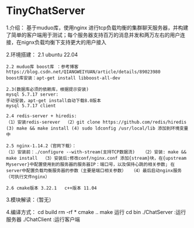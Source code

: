 # TinyChatServer
1.介绍：
基于muduo库，使用nginx 进行tcp负载均衡的集群聊天服务器，并构建了简单的客户端用于测试；每个服务器支持百万的消息并发和两万左右的用户连接，在nignx负载均衡下支持更大的用户接入

2.环境搭建：
    2.1 ubuntu 22.04 
    
    2.2 muduo库 boost库 ：参考博客https://blog.csdn.net/QIANGWEIYUAN/article/details/89023980
    boost库安装：apt-get install libboost-all-dev
    
    2.3(数据库必须的依赖库，根据提示安装)
    mysql 5.7.17 server:
    手动安装，apt-get install自动下载8.0版本 
    mysql 5.7.17 client 
    
    2.4 redis-server + hiredis:
    （1）安装redis-serever  （2）git clone https://github.com/redis/hiredis (3) make && make install (4) sudo ldconfig /usr/local/lib 添加到环境变量中
    
    2.5 nginx-1.14.2（官网下载）：
    （1）安装前：./configure --with-stream(支持TCP数据流)   （2）安装: make && make install  （3）安装后:修改conf/nginx.conf 添加{stream}块，在{upstream Myserver}中配置使用到的服务器的服务器IP：端口号，以及保持心跳的相关参数; 在server中配置负载均衡服务器的参数（主要是端口相关参数）  （4）最后启动nginx服务（可执行文件nginx）
  
    2.6 cmake版本 3.22.1   c++版本 11.04

3.模块解读：（暂无）



4.编译方式：
cd build
rm -rf *
cmake ..
make
运行
cd bin
./ChatServer :运行服务器
./ChatClient :运行客户端
